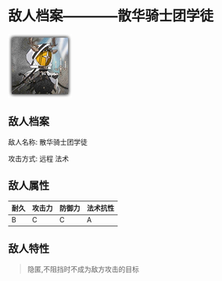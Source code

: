 # 敌人档案————散华骑士团学徒

![散华骑士团学徒](./eneIcons/散华骑士团学徒.png)

## 敌人档案

敌人名称: 散华骑士团学徒

攻击方式: 远程 法术

## 敌人属性

| 耐久      | 攻击力  | 防御力 | 法术抗性 |
|---------|------|-----|------|
| B | C | C | A |

## 敌人特性
> 隐匿,不阻挡时不成为敌方攻击的目标
